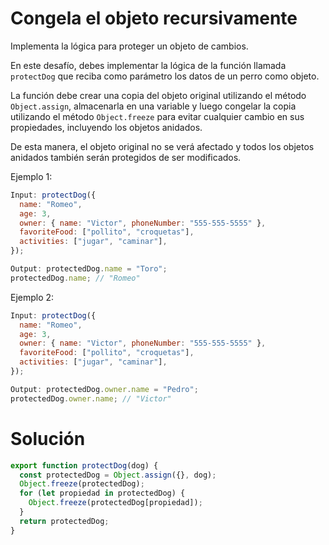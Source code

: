 # Congela el objeto recursivamente

Implementa la lógica para proteger un objeto de cambios.

En este desafío, debes implementar la lógica de la función llamada `protectDog` que reciba como parámetro los datos de un perro como objeto.

La función debe crear una copia del objeto original utilizando el método `Object.assign`, almacenarla en una variable y luego congelar la copia utilizando el método `Object.freeze` para evitar cualquier cambio en sus propiedades, incluyendo los objetos anidados.

De esta manera, el objeto original no se verá afectado y todos los objetos anidados también serán protegidos de ser modificados.

Ejemplo 1:

```javascript
Input: protectDog({
  name: "Romeo",
  age: 3,
  owner: { name: "Victor", phoneNumber: "555-555-5555" },
  favoriteFood: ["pollito", "croquetas"],
  activities: ["jugar", "caminar"],
});

Output: protectedDog.name = "Toro";
protectedDog.name; // "Romeo"
```

Ejemplo 2:

```javascript
Input: protectDog({
  name: "Romeo",
  age: 3,
  owner: { name: "Victor", phoneNumber: "555-555-5555" },
  favoriteFood: ["pollito", "croquetas"],
  activities: ["jugar", "caminar"],
});

Output: protectedDog.owner.name = "Pedro";
protectedDog.owner.name; // "Victor"
```

# Solución

```javascript
export function protectDog(dog) {
  const protectedDog = Object.assign({}, dog);
  Object.freeze(protectedDog);
  for (let propiedad in protectedDog) {
    Object.freeze(protectedDog[propiedad]);
  }
  return protectedDog;
}
```
